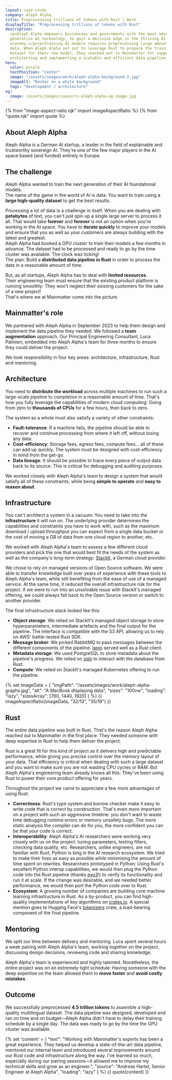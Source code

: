 ```yaml
---
layout: case-study
company: Aleph Alpha
title: Preprocessing trillions of tokens with Rust | Work
displayTitle: "Preprocessing trillions of tokens with Rust"
description:
  <p>Aleph Alpha empowers businesses and governments with the most advanced
  generative AI technology, to gain a decisive edge in the thriving AI
  economy.</p><p>Training AI models requires preprocessing large amounts of
  data. When Aleph Alpha set out to leverage Rust to prepare the training
  dataset for their new model, they reached out to Mainmatter for support in
  architecting and implementing a scalable and efficient data pipeline.</p>
hero:
  color: purple
  textPosition: "center"
  image: "/assets/images/work/aleph-alpha-background-2.jpg"
  imageAlt: "Router on a white background"
  tags: "development / architecture"
og:
  image: /assets/images/cases/cs-aleph-alpha-og-image.jpg
---
```


{% from "image-aspect-ratio.njk" import imageAspectRatio %}
{% from "quote.njk" import quote %}

<div class="case-study__section">
  <h2 class="case-study__heading h5">About Aleph Alpha</h2>
  <div class="case-study__text">
      <p>Aleph Alpha is a German AI startup, a leader in the field of explainable and trustworthy sovereign AI. 
      They're one of the few major players in the AI space based (and funded) entirely in Europe.</p>
  </div>
</div>

<div class="case-study__section">
  <h2 class="case-study__heading h5">The challenge</h2>
    <div class="case-study__text">
        <p>Aleph Alpha wanted to train the next generation of their AI foundational models.<br>
        The name of the game in the world of AI is data: You want to train using a <strong>large high-quality dataset</strong> to 
        get the best results.</p>
        <p>Processing a lot of data is a challenge in itself. When you are dealing with <strong>petabytes</strong> of text, 
        you can't just spin up a single large server to process it all. That would take <strong>forever</strong> and <strong>forever</strong> 
        is not an option when you're working in the AI space. You have to <strong>iterate quickly</strong> to improve your models 
        and ensure that you as well as your customers are always building with the latest and greatest.<br>
        Aleph Alpha had booked a GPU cluster to train their models a few months in advance. The 
        dataset had to be processed and ready to go by the time cluster was available. The clock was ticking!<br>
        The plan: Build a <strong>distributed data pipeline in Rust</strong> in order to process the data in a reasonable amount of time.</p>
        <p>But, as all startups, Aleph Alpha has to deal with <strong>limited resources</strong>.<br>
        Their engineering team must ensure that the existing product platform is running smoothly: They won't neglect 
        their existing customers for the sake of a new project!<br>
        That's where we at Mainmatter come into the picture.</p>
    </div>
</div>

<div class="case-study__section">
  <h2 class="case-study__heading h5">Mainmatter's role</h2>
    <div class="case-study__text">
        <p>We partnered with Aleph Alpha in September 2023 to help them design and implement the data pipeline they needed. 
        We followed a <strong>team augmentation</strong> approach. Our Principal Engineering Consultant, Luca Palmieri, embedded into 
        Aleph Alpha's team for three months to ensure they could deliver the project.</p>
        <p>We took responsibility in four key areas: architecture, infrastructure, Rust and mentoring.</p>
    </div>
</div>

<div class="case-study__section">
  <h2 class="case-study__heading h5">Architecture</h2>
    <div class="case-study__text">
        <p>You need to <strong>distribute the workload</strong> across multiple machines to run such a large-scale pipeline to completion in a 
        reasonable amount of time. That's how you fully leverage the capabilities of modern 
        cloud computing: Going from zero to <strong>thousands of CPUs</strong> for a few hours, then back to zero.</p>
        <p>The system as a whole must also satisfy a variety of other constraints:</p>
        <ul>
            <li><strong>Fault-tolerance</strong>: If a machine fails, the pipeline should be able to recover and continue processing
            from where it left off, without losing any data.</li>
            <li><strong>Cost-efficiency</strong>: Storage fees, egress fees, compute fees... all of these can add up quickly.  
            The system must be designed with cost-efficiency in mind from the get-go.</li>
            <li><strong>Data lineage</strong>: It should be possible to trace every piece of output data back to its source. This is
            critical for debugging and auditing purposes.</li>
        </ul>
        <p>We worked closely with Aleph Alpha's team to design a system that would satisfy all of these constraints, while 
        being <strong>simple to operate</strong> and <strong>easy to reason about</strong>.</p>
    </div>
</div>

<div class="case-study__section">
  <h2 class="case-study__heading h5">Infrastructure</h2>
    <div class="case-study__text">
      <p>You can't architect a system in a vacuum: You need to take into the <strong>infrastructure</strong> it will run on. 
        The underlying provider determines the capabilities and constraints you have to work with, such as the maximum 
        download / upload throughput you can expect from a single data bucket or the cost of moving a GB of data 
        from one cloud region to another, etc.</p>
        <p>We worked with Aleph Alpha's team to assess a few different cloud providers and pick the one that would best fit the
        needs of the system as well as the company's long-term strategy: <a href="https://stackit.de/">StackIt</a>, a German cloud provider.</p>
        <p>We chose to rely on managed versions of Open Source software. We were able to transfer knowledge built over years 
        of experience with these tools to Aleph Alpha's team, while still benefiting from the ease of use of a managed service. 
        At the same time, it reduced the overall infrastructure risk for the project. If we were to run into an unsolvable 
        issue with StackIt's managed offering, we could always fall back to the Open Source version or switch to another 
        provider.</p>
        <p>The final infrastructure stack looked like this:</p>
        <ul>
          <li><strong>Object storage</strong>: We relied on StackIt's managed object storage to store hyperparameters, 
          intermediate artefacts and the final output for the pipeline. The interface is compatible with the S3 API, 
          allowing us to rely on AWS' battle-tested Rust SDK.</li>
          <li><strong>Message broker</strong>: We picked RabbitMQ to pass messages between the different components
          of the pipeline. <a href="https://crates.io/crates/lapin">lapin</a> served well as a Rust client.</li>
          <li><strong>Metadata storage</strong>: We used PostgreSQL to store metadata about the pipeline's progress. We relied on
          <a href="https://crates.io/crates/sqlx">sqlx</a> to interact with the database from Rust.</li>
          <li><strong>Compute</strong>: We relied on StackIt's managed Kubernetes offering to run the pipeline.</li>
        </ul>
    </div>  
</div>

<section>
        {% set imageData = {
          "imgPath": "/assets/images/work/aleph-alpha-graphs.jpg",
          "alt": "A MacBook displaying data",
          "sizes": "100vw",
          "loading": "lazy",
          "sizesArray": [760, 1440, 1920]
        } %}
        {{ imageAspectRatio(imageData, "32/13", "35/19") }}
      </section>

<div class="case-study__section">
  <h2 class="case-study__heading h5">Rust</h2>
    <div class="case-study__text">
      <p>The entire data pipeline was built in Rust. That's the reason Aleph Alpha reached out to Mainmatter in the first place:
      They needed someone with deep expertise in Rust to help them deliver the project.  </p>
      <p>Rust is a great fit for this kind of project as it delivers high and predictable performance, while giving you
      precise control over the memory layout of your data. That efficiency is critical when dealing with
      such a large dataset and you want to make sure you are not wasting CPU cycles or RAM.  
      But Aleph Alpha's engineering team already knows all this: They've been using Rust to power their core product 
      offering for years.</p>
      <p>Throughout the project we came to appreciate a few more advantages of using Rust:</p>
      <ul>
        <li><strong>Correctness</strong>: Rust's type system and borrow checker make it easy to write code that is correct by construction.  
        That's even <em>more</em> important on a project with such an aggressive timeline: you don't want to waste time debugging
        runtime errors or memory unsafety bugs. The more static analysis the compiler can do for you, the more confident
        you can be that your code is correct.</li>
        <li><strong>Interoperability</strong>: Aleph Alpha's AI researchers were working very closely with us on the project: tuning parameters, 
        testing filters, checking data quality, etc. Researchers, unlike engineers, are not familiar with Rust;
        Python is king in the AI research ecosystem.  
        We tried to make their lives as easy as possible while minimising the amount of time spent on rewrites.
        Researchers prototyped in Python: Using Rust's excellent Python interop capabilities, we would then 
        plug the Python code into the Rust pipeline (thanks <a href="https://crates.io/crates/pyo3">pyo3</a>!) 
        to verify its functionality and run it at scale. If the change was desirable, and we needed better performance, 
        we would then port the Python code over to Rust.</li>
        <li><strong>Ecosystem</strong>: A growing number of companies are building core machine learning infrastructure in Rust.
        As a by-product, you can find high-quality implementations of key algorithms on <a href="https://crates.io">crates.io</a>.
        A special mention goes to Hugging Face's <a href="https://github.com/huggingface/tokenizers">tokenizers</a> crate,
        a load-bearing component of the final pipeline.</li>
      </ul>
    </div>
</div>

<div class="case-study__section">
  <h2 class="case-study__heading h5">Mentoring</h2>
    <div class="case-study__text">
      <p>We split our time between delivery and mentoring.  
      Luca spent several hours a week pairing with Aleph Alpha's team, working together on the project, discussing 
      design decisions, reviewing code and sharing knowledge.</p>
      <p>Aleph Alpha's team is experienced and highly talented. Nonetheless, the entire project was on an extremely
      tight schedule: Having someone with the deep expertise on the team allowed them to <strong>move faster</strong> and <strong>avoid costly
      mistakes</strong>.</p>
    </div>
</div>

<div class="case-study__section">
  <h2 class="case-study__heading h5">Outcome</h2>
    <div class="case-study__text">
        <p>We successfully preprocessed <strong>4.5 trillion tokens</strong> to assemble a high-quality multilingual dataset. 
        The data pipeline was designed, developed and ran on time and on budget—Aleph Alpha didn't have to delay 
        their training schedule by a single day. The data was ready to go by the time the GPU cluster was available.</p>
    </div>
</div>

{% set 'content' = {
"text": "Working with Mainmatter's experts has been a great experience. They helped us develop a state-of-the-art data pipeline, mentored our internal team and introduced several improvements around our Rust code and infrastructure along the way. I've learned so much, especially during our pairing sessions—it allowed me to improve my technical skills and grow as an engineer.",
"source": "Andreas Hartel, Senior Engineer at Aleph Alpha",
"loading": "lazy"
} %} {{ quote(content) }}
